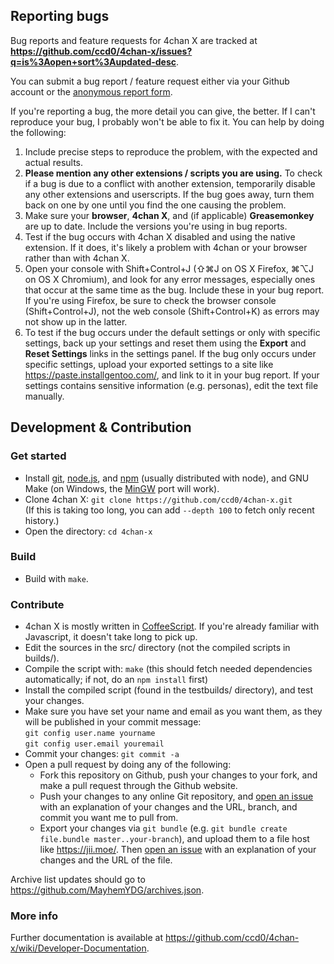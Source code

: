 ## Reporting bugs

Bug reports and feature requests for 4chan X are tracked at **https://github.com/ccd0/4chan-x/issues?q=is%3Aopen+sort%3Aupdated-desc**.

You can submit a bug report / feature request either via your Github account or the [anonymous report form](https://gitreports.com/issue/ccd0/4chan-x).

If you're reporting a bug, the more detail you can give, the better. If I can't reproduce your bug, I probably won't be able to fix it. You can help by doing the following:

1. Include precise steps to reproduce the problem, with the expected and actual results.
2. **Please mention any other extensions / scripts you are using.** To check if a bug is due to a conflict with another extension, temporarily disable any other extensions and userscripts. If the bug goes away, turn them back on one by one until you find the one causing the problem.
3. Make sure your **browser**, **4chan X**, and (if applicable) **Greasemonkey** are up to date. Include the versions you're using in bug reports.
4. Test if the bug occurs with 4chan X disabled and using the native extension. If it does, it's likely a problem with 4chan or your browser rather than with 4chan X.
5. Open your console with Shift+Control+J (⇧⌘J on OS X Firefox, ⌘⌥J on OS X Chromium), and look for any error messages, especially ones that occur at the same time as the bug. Include these in your bug report. If you're using Firefox, be sure to check the browser console (Shift+Control+J), not the web console (Shift+Control+K) as errors may not show up in the latter.
6. To test if the bug occurs under the default settings or only with specific settings, back up your settings and reset them using the **Export** and **Reset Settings** links in the settings panel. If the bug only occurs under specific settings, upload your exported settings to a site like https://paste.installgentoo.com/, and link to it in your bug report. If your settings contains sensitive information (e.g. personas), edit the text file manually.

## Development & Contribution

### Get started

- Install [git](https://git-scm.com/), [node.js](https://nodejs.org/), and [npm](https://www.npmjs.com/) (usually distributed with node), and GNU Make (on Windows, the [MinGW](http://www.mingw.org/) port will work).
- Clone 4chan X: `git clone https://github.com/ccd0/4chan-x.git`<br>(If this is taking too long, you can add `--depth 100` to fetch only recent history.)
- Open the directory: `cd 4chan-x`

### Build

- Build with `make`.

### Contribute

- 4chan X is mostly written in [CoffeeScript](http://coffeescript.org/). If you're already familiar with Javascript, it doesn't take long to pick up.
- Edit the sources in the src/ directory (not the compiled scripts in builds/).
- Compile the script with: `make` (this should fetch needed dependencies automatically; if not, do an `npm install` first)
- Install the compiled script (found in the testbuilds/ directory), and test your changes.
- Make sure you have set your name and email as you want them, as they will be published in your commit message:<br>`git config user.name yourname`<br>`git config user.email youremail`
- Commit your changes: `git commit -a`
- Open a pull request by doing any of the following:
  - Fork this repository on Github, push your changes to your fork, and make a pull request through the Github website.
  - Push your changes to any online Git repository, and [open an issue](https://gitreports.com/issue/ccd0/4chan-x) with an explanation of your changes and the URL, branch, and commit you want me to pull from.
  - Export your changes via `git bundle` (e.g. `git bundle create file.bundle master..your-branch`), and upload them to a file host like https://jii.moe/. Then [open an issue](https://gitreports.com/issue/ccd0/4chan-x) with an explanation of your changes and the URL of the file.

Archive list updates should go to https://github.com/MayhemYDG/archives.json.

### More info

Further documentation is available at https://github.com/ccd0/4chan-x/wiki/Developer-Documentation.
